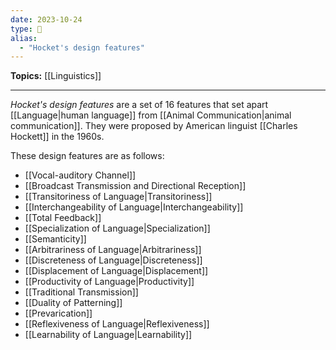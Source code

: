 ```yaml
---
date: 2023-10-24
type: 🧠
alias:
  - "Hocket's design features"
---
```


**Topics:** [[Linguistics]]

---

_Hocket's design features_ are a set of 16 features that set apart [[Language|human language]] from [[Animal Communication|animal communication]]. They were proposed by American linguist [[Charles Hockett]] in the 1960s.

These design features are as follows:

- [[Vocal-auditory Channel]]
- [[Broadcast Transmission and Directional Reception]]
- [[Transitoriness of Language|Transitoriness]]
- [[Interchangeability of Language|Interchangeability]]
- [[Total Feedback]]
- [[Specialization of Language|Specialization]]
- [[Semanticity]]
- [[Arbitrariness of Language|Arbitrariness]]
- [[Discreteness of Language|Discreteness]]
- [[Displacement of Language|Displacement]]
- [[Productivity of Language|Productivity]]
- [[Traditional Transmission]]
- [[Duality of Patterning]]
- [[Prevarication]]
- [[Reflexiveness of Language|Reflexiveness]]
- [[Learnability of Language|Learnability]]
